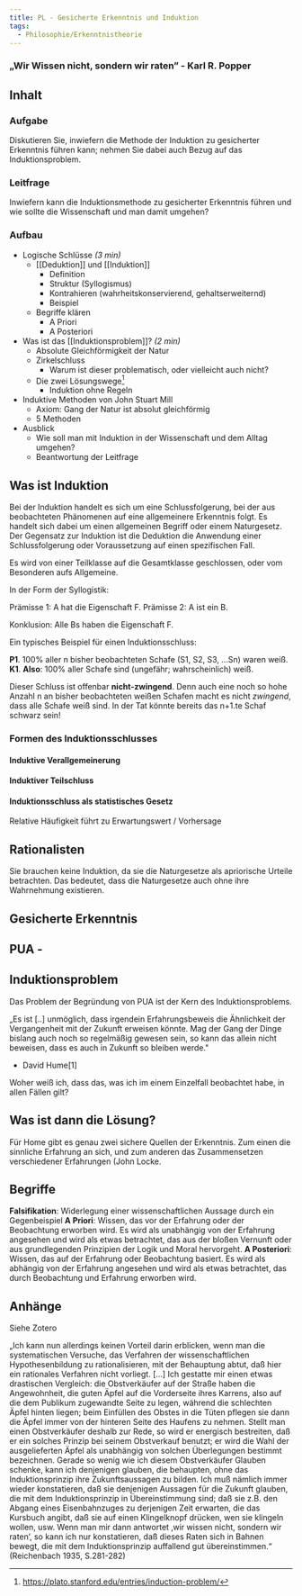 ```yaml
---
title: PL - Gesicherte Erkenntnis und Induktion
tags:
  - Philosophie/Erkenntnistheorie
---
```


### „Wir Wissen nicht, sondern wir raten” - Karl R. Popper

## Inhalt

### Aufgabe

Diskutieren Sie, inwiefern die Methode der Induktion zu gesicherter Erkenntnis führen kann; nehmen Sie dabei auch Bezug auf das Induktionsproblem.

### Leitfrage

Inwiefern kann die Induktionsmethode zu gesicherter Erkenntnis führen und wie sollte die Wissenschaft und man damit umgehen?

### Aufbau

- Logische Schlüsse _(3 min)_
	- [[Deduktion]] und [[Induktion]]
		- Definition
		- Struktur (Syllogismus)
		- Kontrahieren (wahrheitskonservierend, gehaltserweiternd)
		- Beispiel
	- Begriffe klären
		- A Priori
		- A Posteriori
- Was ist das [[Induktionsproblem]]? _(2 min)_
	- Absolute Gleichförmigkeit der Natur
	- Zirkelschluss
		- Warum ist dieser problematisch, oder vielleicht auch nicht?
	- Die zwei Lösungswege[^2]
		- Induktion ohne Regeln
- Induktive Methoden von John Stuart Mill
	- Axiom: Gang der Natur ist absolut gleichförmig
	- 5 Methoden
- Ausblick
	- Wie soll man mit Induktion in der Wissenschaft und dem Alltag umgehen?
	- Beantwortung der Leitfrage

## Was ist Induktion

Bei der Induktion handelt es sich um eine Schlussfolgerung, bei der aus beobachteten Phänomenen auf eine allgemeinere Erkenntnis folgt. Es handelt sich dabei um einen allgemeinen Begriff oder einem Naturgesetz. Der Gegensatz zur Induktion ist die Deduktion die Anwendung einer Schlussfolgerung oder Voraussetzung auf einen spezifischen Fall.

Es wird von einer Teilklasse auf die Gesamtklasse geschlossen, oder vom Besonderen aufs Allgemeine.

In der Form der Syllogistik:

Prämisse 1: A hat die Eigenschaft F.
Prämisse 2: A ist ein B.

Konklusion: Alle Bs haben die Eigenschaft F.

Ein typisches Beispiel für einen Induktionsschluss:

**P1**. 100% aller n bisher beobachteten Schafe (S1, S2, S3, ...Sn) waren weiß.  
**K1**. **Also**: 100% aller Schafe sind (ungefähr; wahrscheinlich) weiß.

Dieser Schluss ist offenbar **nicht-zwingend**. Denn auch eine noch so hohe Anzahl n an bisher beobachteten weißen Schafen macht es nicht _zwingend_, dass alle Schafe weiß sind. In der Tat könnte bereits das n+1.te Schaf schwarz sein!

### Formen des Induktionsschlusses

#### Induktive Verallgemeinerung

#### Induktiver Teilschluss

#### Induktionsschluss als statistisches Gesetz

Relative Häufigkeit führt zu Erwartungswert / Vorhersage

## Rationalisten

Sie brauchen keine Induktion, da sie die Naturgesetze als apriorische Urteile betrachten. Das bedeutet, dass die Naturgesetze auch ohne ihre Wahrnehmung existieren.

## Gesicherte Erkenntnis

## PUA -

## Induktionsproblem

Das Problem der Begründung von PUA ist der Kern des Induktionsproblems.

„Es ist [..] unmöglich, dass irgendein Erfahrungsbeweis die Ähnlichkeit der Vergangenheit mit der Zukunft erweisen könnte. Mag der Gang der Dinge bislang auch noch so regelmäßig gewesen sein, so kann das allein nicht beweisen, dass es auch in Zukunft so bleiben werde."

- David Hume[1]

Woher weiß ich, dass das, was ich im einem Einzelfall beobachtet habe, in allen Fällen gilt?

## Was ist dann die Lösung?

Für Home gibt es genau zwei sichere Quellen der Erkenntnis. Zum einen die sinnliche Erfahrung an sich, und zum anderen das Zusammensetzen verschiedener Erfahrungen (John Locke.

## Begriffe

**Falsifikation**: Widerlegung einer wissenschaftlichen Aussage durch ein Gegenbeispiel
**A Priori**: Wissen, das vor der Erfahrung oder der Beobachtung erworben wird. Es wird als unabhängig von der Erfahrung angesehen und wird als etwas betrachtet, das aus der bloßen Vernunft oder aus grundlegenden Prinzipien der Logik und Moral hervorgeht.
**A Posteriori**: Wissen, das auf der Erfahrung oder Beobachtung basiert. Es wird als abhängig von der Erfahrung angesehen und wird als etwas betrachtet, das durch Beobachtung und Erfahrung erworben wird.

## Anhänge

Siehe Zotero

„Ich kann nun allerdings keinen Vorteil darin erblicken, wenn man die systematischen Versuche, das Verfahren der wissenschaftlichen Hypothesenbildung zu rationalisieren, mit der Behauptung abtut, daß hier ein rationales Verfahren nicht vorliegt. […] Ich gestatte mir einen etwas drastischen Vergleich: die Obstverkäufer auf der Straße haben die Angewohnheit, die guten Äpfel auf die Vorderseite ihres Karrens, also auf die dem Publikum zugewandte Seite zu legen, während die schlechten Äpfel hinten liegen; beim Einfüllen des Obstes in die Tüten pflegen sie dann die Äpfel immer von der hinteren Seite des Haufens zu nehmen. Stellt man einen Obstverkäufer deshalb zur Rede, so wird er energisch bestreiten, daß er ein solches Prinzip bei seinem Obstverkauf benutzt; er wird die Wahl der ausgelieferten Äpfel als unabhängig von solchen Überlegungen bestimmt bezeichnen. Gerade so wenig wie ich diesem Obstverkäufer Glauben schenke, kann ich denjenigen glauben, die behaupten, ohne das Induktionsprinzip ihre Zukunftsaussagen zu bilden. Ich muß nämlich immer wieder konstatieren, daß sie denjenigen Aussagen für die Zukunft glauben, die mit dem Induktionsprinzip in Übereinstimmung sind; daß sie z.B. den Abgang eines Eisenbahnzuges zu derjenigen Zeit erwarten, die das Kursbuch angibt, daß sie auf einen Klingelknopf drücken, wen sie klingeln wollen, usw. Wenn man mir dann antwortet ‚wir wissen nicht, sondern wir raten’, so kann ich nur konstatieren, daß dieses Raten sich in Bahnen bewegt, die mit dem Induktionsprinzip auffallend gut übereinstimmen.“ (Reichenbach 1935, S.281-282)

[^1]: https://www.philomag.de/lexikon/empirismus
[^2]: https://plato.stanford.edu/entries/induction-problem/